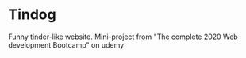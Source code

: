 # Tindog
Funny tinder-like website.
Mini-project from "The complete 2020 Web development Bootcamp" on udemy
